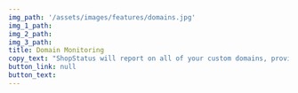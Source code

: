 ```yaml
---
img_path: '/assets/images/features/domains.jpg'
img_1_path:
img_2_path:
img_3_path:
title: Domain Monitoring
copy_text: "ShopStatus will report on all of your custom domains, providing information about DNS, mail service, and checking for a live connection to Shopify."
button_link: null
button_text:
---
```

